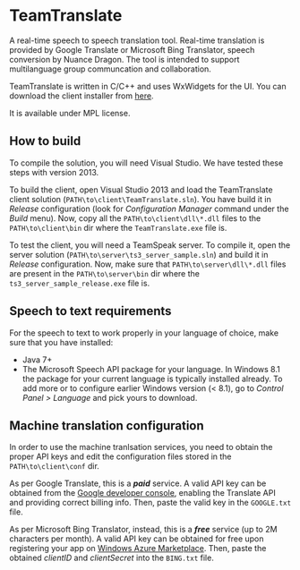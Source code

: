TeamTranslate
========================
A real-time speech to speech translation tool. Real-time translation is provided by Google Translate or Microsoft Bing Translator, speech conversion by Nuance Dragon. The tool is intended to support multilanguage group communcation and collaboration. 

TeamTranslate is written in C/C++ and uses WxWidgets for the UI. You can download the client installer from [here](https://github.com/xandros90/speech-translation-tools/blob/teamspeak/client/installer/TeamTranslate.msi?raw=true).

It is available under MPL license.

How to build
------------------------
To compile the solution, you will need Visual Studio. We have tested these steps with version 2013.

To build the client, open Visual Studio 2013 and load the TeamTranslate client solution (`PATH\to\client\TeamTranslate.sln`). You have build it in _Release_ configuration (look for _*Configuration Manager*_ command under the _*Build*_ menu). Now, copy all the `PATH\to\client\dll\*.dll` files to the `PATH\to\client\bin` dir where the `TeamTranslate.exe` file is.

To test the client, you will need a TeamSpeak server. To compile it, open the server solution (`PATH\to\server\ts3_server_sample.sln`) and build it in _Release_ configuration. Now, make sure that `PATH\to\server\dll\*.dll` files are present in the `PATH\to\server\bin` dir where the `ts3_server_sample_release.exe` file is.

Speech to text requirements
---------------------------
For the speech to text to work properly in your language of choice, make sure that you have installed:
* Java 7+ 
* The Microsoft Speech API package for your language. In Windows 8.1 the package for your current language is typically installed already. To add more or to configure earlier Windows version (< 8.1), go to _Control Panel > Language_ and pick yours to download.

Machine translation configuration
--------------------
In order to use the machine tranlsation services, you need to obtain the proper API keys and edit the configuration files stored in the `PATH\to\client\conf` dir.

As per Google Translate, this is a ***paid*** service. A valid API key can be obtained from the [Google developer console](https://console.developers.google.com), enabling the Translate API and providing correct billing info. Then, paste the valid key in the `GOOGLE.txt` file.

As per Microsoft Bing Translator, instead, this is a ***free*** service (up to 2M characters per month). A valid API key can be obtained for free upon registering your app on [Windows Azure Marketplace](https://datamarket.azure.com/dataset/bing/microsofttranslator). Then, paste the obtained _clientID_ and _clientSecret_ into the `BING.txt` file.
